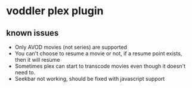 # voddler plex plugin 

## known issues
* Only AVOD movies (not series) are supported
* You can't choose to resume a movie or not, if a resume point exists, then it will resume
* Sometimes plex can start to transcode movies even though it doesn't need to.
* Seekbar not working, should be fixed with javascript support
